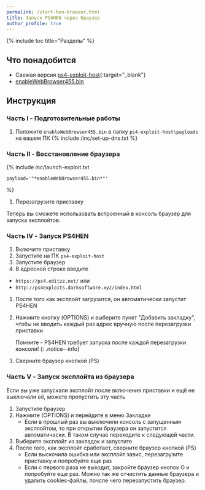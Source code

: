 ```yaml
---
permalink: /start-hen-browser.html
title: Запуск PS4HEN через браузер
author_profile: true
---
```

{% include toc title="Разделы" %}

## Что понадобится

* Свежая версия [ps4-exploit-host](https://github.com/Al-Azif/ps4-exploit-host/releases){:target="_blank"}
* [enableWebBrowser455.bin](files/enableWebBrowser455.bin)

## Инструкция

### Часть I - Подготовительные работы 

1. Положите `enableWebBrowser455.bin` в папку `ps4-exploit-host\payloads` на вашем ПК
{% include /inc/set-up-dns.txt %}

### Часть II - Восстановление браузера

{% include inc/launch-exploit.txt 

	payload='"*enableWebBrowser455.bin*"'

%}
1. Перезагрузите приставку 

Теперь вы сможете использовать встроенный в консоль браузер для запуска эксплойтов.


### Часть IV - Запуск PS4HEN 

1. Включите приставку 
1. Запустите на ПК `ps4-exploit-host`
1. Запустите браузер
1. В адресной строке введите

  + `https://ps4.editzz.net/` или 
  + `http://ps4exploits.darksoftware.xyz/index.html`
  
1. После того как эксплойт загрузится, он автоматически запустит PS4HEN 
1. Нажмите кнопку (OPTIONS) и выберите пункт "Добавить закладку", чтобы не вводить каждый раз адрес вручную после перезагрузки приставки

	Помните - PS4HEN требует запуска после каждой перезагрузки консоли!
	{: .notice--info}
	
1. Сверните браузер кнопкой (PS)

### Часть V - Запуск эксплойта из браузера

Если вы уже запускали эксплойт после включения приставки и ещё не выключали её, можете пропустить эту часть

1. Запустите браузер 
1. Нажмите (OPTIONS) и перейдите в меню Закладки
	+ Если в прошлый раз вы выключили консоль с запущенным эксплойтом, то при открытии браузера он запустится автоматически. В таком случае переходите к следующей части. 
1. Выберите эксплойт из закладок и запустите
1. После того, как эксплойт сработает, сверните браузер кнопкой (PS)
	+ Если выскочила ошибка или эксплойт завис, перезагрузите приставку и попробуйте еще раз 
	+ Если с первого раза не выходит, закройте браузер кнопок O и попробуйте еще раз. Можно так же отчистить данные браузера и удалить cookies-файлы, почсле чего перезапустить браузер.